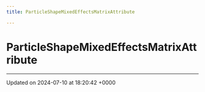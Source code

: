 ```yaml
---
title: ParticleShapeMixedEffectsMatrixAttribute

---
```


# ParticleShapeMixedEffectsMatrixAttribute





-------------------------------

Updated on 2024-07-10 at 18:20:42 +0000